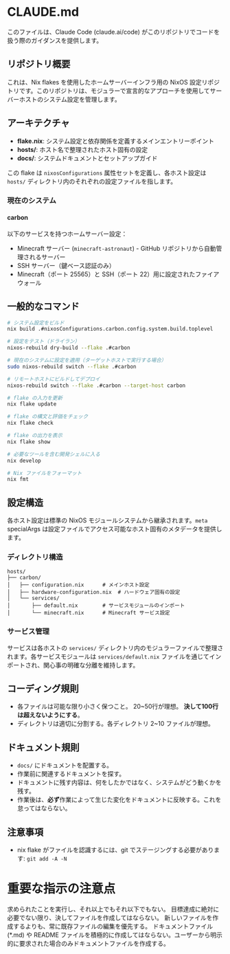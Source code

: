 # CLAUDE.md

このファイルは、Claude Code (claude.ai/code) がこのリポジトリでコードを扱う際のガイダンスを提供します。

## リポジトリ概要

これは、Nix flakes を使用したホームサーバーインフラ用の NixOS 設定リポジトリです。このリポジトリは、モジュラーで宣言的なアプローチを使用してサーバーホストのシステム設定を管理します。

## アーキテクチャ

- **flake.nix**: システム設定と依存関係を定義するメインエントリーポイント
- **hosts/**: ホスト名で整理されたホスト固有の設定
- **docs/**: システムドキュメントとセットアップガイド

この flake は `nixosConfigurations` 属性セットを定義し、各ホスト設定は `hosts/` ディレクトリ内のそれぞれの設定ファイルを指します。

### 現在のシステム

#### carbon
以下のサービスを持つホームサーバー設定：
- Minecraft サーバー (`minecraft-astronaut`) - GitHub リポジトリから自動管理されるサーバー
- SSH サーバー（鍵ベース認証のみ）
- Minecraft（ポート 25565）と SSH（ポート 22）用に設定されたファイアウォール

## 一般的なコマンド

```bash
# システム設定をビルド
nix build .#nixosConfigurations.carbon.config.system.build.toplevel

# 設定をテスト（ドライラン）
nixos-rebuild dry-build --flake .#carbon

# 現在のシステムに設定を適用（ターゲットホストで実行する場合）
sudo nixos-rebuild switch --flake .#carbon

# リモートホストにビルドしてデプロイ
nixos-rebuild switch --flake .#carbon --target-host carbon

# flake の入力を更新
nix flake update

# flake の構文と評価をチェック
nix flake check

# flake の出力を表示
nix flake show

# 必要なツールを含む開発シェルに入る
nix develop

# Nix ファイルをフォーマット
nix fmt
```

## 設定構造

各ホスト設定は標準の NixOS モジュールシステムから継承されます。`meta` specialArgs は設定ファイルでアクセス可能なホスト固有のメタデータを提供します。

### ディレクトリ構造
```
hosts/
├── carbon/
│   ├── configuration.nix      # メインホスト設定
│   ├── hardware-configuration.nix  # ハードウェア固有の設定
│   └── services/
│       ├── default.nix        # サービスモジュールのインポート
│       └── minecraft.nix      # Minecraft サービス設定
```

### サービス管理
サービスは各ホストの `services/` ディレクトリ内のモジュラーファイルで整理されます。各サービスモジュールは `services/default.nix` ファイルを通じてインポートされ、関心事の明確な分離を維持します。

## コーディング規則

- 各ファイルは可能な限り小さく保つこと。 20~50行が理想。 **決して100行は超えないようにする**。
- ディレクトリは適切に分割する。各ディレクトリ 2~10 ファイルが理想。

## ドキュメント規則

- `docs/` にドキュメントを配置する。
- 作業前に関連するドキュメントを探す。
- ドキュメントに残す内容は、何をしたかではなく、システムがどう動くかを残す。
- 作業後は、**必ず**作業によって生じた変化をドキュメントに反映する。これを怠ってはならない。

## 注意事項
- nix flake がファイルを認識するには、git でステージングする必要があります: `git add -A -N`

# 重要な指示の注意点
求められたことを実行し、それ以上でもそれ以下でもない。
目標達成に絶対に必要でない限り、決してファイルを作成してはならない。
新しいファイルを作成するよりも、常に既存ファイルの編集を優先する。
ドキュメントファイル (*.md) や README ファイルを積極的に作成してはならない。ユーザーから明示的に要求された場合のみドキュメントファイルを作成する。
